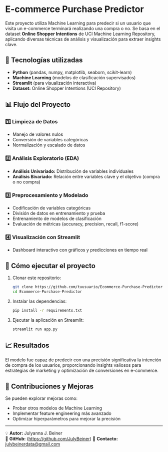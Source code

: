 # E-commerce Purchase Predictor

Este proyecto utiliza Machine Learning para predecir si un usuario que visita un e-commerce terminará realizando una compra o no. Se basa en el dataset **Online Shopper Intentions** de UCI Machine Learning Repository, aplicando diversas técnicas de análisis y visualización para extraer insights clave.

## 🚀 Tecnologías utilizadas
- **Python** (pandas, numpy, matplotlib, seaborn, scikit-learn)
- **Machine Learning** (modelos de clasificación supervisados)
- **Streamlit** (para visualización interactiva)
- **Dataset:** Online Shopper Intentions (UCI Repository)

## 📊 Flujo del Proyecto
### 1️⃣ Limpieza de Datos
- Manejo de valores nulos
- Conversión de variables categóricas
- Normalización y escalado de datos

### 2️⃣ Análisis Exploratorio (EDA)
- **Análisis Univariado:** Distribución de variables individuales
- **Análisis Bivariado:** Relación entre variables clave y el objetivo (compra o no compra)

### 3️⃣ Preprocesamiento y Modelado
- Codificación de variables categóricas
- División de datos en entrenamiento y prueba
- Entrenamiento de modelos de clasificación
- Evaluación de métricas (accuracy, precision, recall, f1-score)

### 4️⃣ Visualización con Streamlit
- Dashboard interactivo con gráficos y predicciones en tiempo real

## 📌 Cómo ejecutar el proyecto
1. Clonar este repositorio:
   ```bash
   git clone https://github.com/tuusuario/Ecommerce-Purchase-Predictor.git
   cd Ecommerce-Purchase-Predictor
   ```
2. Instalar las dependencias:
   ```bash
   pip install -r requirements.txt
   ```
3. Ejecutar la aplicación en Streamlit:
   ```bash
   streamlit run app.py
   ```

## 📈 Resultados
El modelo fue capaz de predecir con una precisión significativa la intención de compra de los usuarios, proporcionando insights valiosos para estrategias de marketing y optimización de conversiones en e-commerce.

## 📝 Contribuciones y Mejoras
Se pueden explorar mejoras como:
- Probar otros modelos de Machine Learning
- Implementar feature engineering más avanzado
- Optimizar hiperparámetros para mejorar la precisión

---
💡 **Autor:** Julyanna J. Beiner  
🔗 **GitHub:** (https://github.com/JulyBeiner)
📧 **Contacto:** julybeinerdata@gmail.com

